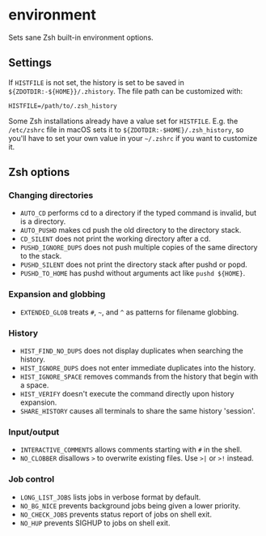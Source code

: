 environment
===========

Sets sane Zsh built-in environment options.

Settings
--------

If `HISTFILE` is not set, the history is set to be saved in `${ZDOTDIR:-${HOME}}/.zhistory`.
The file path can be customized with:

    HISTFILE=/path/to/.zsh_history

Some Zsh installations already have a value set for `HISTFILE`. E.g. the `/etc/zshrc`
file in macOS sets it to `${ZDOTDIR:-$HOME}/.zsh_history`, so you'll have to set
your own value in your `~/.zshrc` if you want to customize it.

Zsh options
-----------

### Changing directories

  * `AUTO_CD` performs cd to a directory if the typed command is invalid, but is a directory.
  * `AUTO_PUSHD` makes cd push the old directory to the directory stack.
  * `CD_SILENT` does not print the working directory after a cd.
  * `PUSHD_IGNORE_DUPS` does not push multiple copies of the same directory to the stack.
  * `PUSHD_SILENT` does not print the directory stack after pushd or popd.
  * `PUSHD_TO_HOME` has pushd without arguments act like `pushd ${HOME}`.

### Expansion and globbing

  * `EXTENDED_GLOB` treats `#`, `~`, and `^` as patterns for filename globbing.

### History

  * `HIST_FIND_NO_DUPS` does not display duplicates when searching the history.
  * `HIST_IGNORE_DUPS` does not enter immediate duplicates into the history.
  * `HIST_IGNORE_SPACE` removes commands from the history that begin with a space.
  * `HIST_VERIFY` doesn't execute the command directly upon history expansion.
  * `SHARE_HISTORY` causes all terminals to share the same history 'session'.

### Input/output

  * `INTERACTIVE_COMMENTS` allows comments starting with `#` in the shell.
  * `NO_CLOBBER` disallows `>` to overwrite existing files. Use `>|` or `>!` instead.

### Job control

  * `LONG_LIST_JOBS` lists jobs in verbose format by default.
  * `NO_BG_NICE` prevents background jobs being given a lower priority.
  * `NO_CHECK_JOBS` prevents status report of jobs on shell exit.
  * `NO_HUP` prevents SIGHUP to jobs on shell exit.

